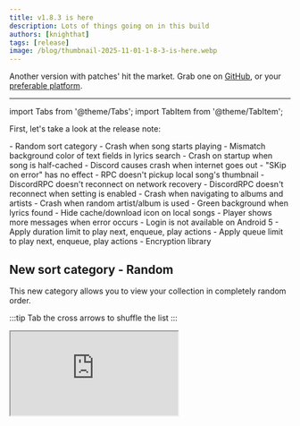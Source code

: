 ```yaml
---
title: v1.8.3 is here
description: Lots of things going on in this build
authors: [knighthat]
tags: [release]
image: /blog/thumbnail-2025-11-01-1-8-3-is-here.webp
---
```


Another version with patches' hit the market. Grab one on [GitHub](https://github.com/knighthat/Kreate/releases/latest),
or your [preferable platform](https://github.com/knighthat/Kreate?tab=readme-ov-file#-installation).

<!-- truncate -->

---

import Tabs from '@theme/Tabs';
import TabItem from '@theme/TabItem';


First, let's take a look at the release note:

<Tabs className="tabs--block">
  <TabItem value="new" label="New" default>
    - Random sort category
  </TabItem>
  <TabItem value="fixes" label="Fixes">
    - Crash when song starts playing
    - Mismatch background color of text fields in lyrics search
    - Crash on startup when song is half-cached
    - Discord causes crash when internet goes out
    - "SKip on error" has no effect
    - RPC doesn't pickup local song's thumbnail
    - DiscordRPC doesn't reconnect on network recovery
    - DiscordRPC doesn't reconnect when setting is enabled
    - Crash when navigating to albums and artists
    - Crash when random artist/album is used
  </TabItem>
  <TabItem value="changes" label="Changes" default>
    - Green background when lyrics found
    - Hide cache/download icon on local songs
    - Player shows more messages when error occurs
    - Login is not available on Android 5
    - Apply duration limit to play next, enqueue, play actions
    - Apply queue limit to play next, enqueue, play actions
  </TabItem>
  <TabItem value="removals" label="Removals" default>
    - Encryption library
  </TabItem>
</Tabs>

## New sort category - Random

This new category allows you to view your collection in completely random order.

:::tip
Tab the cross arrows to shuffle the list
:::

<div style={{ position: 'relative', width: '100%', height: 0, paddingBottom: '50%' }}>
  <iframe 
  allow="fullscreen" 
  allowfullscreen 
  src="https://streamable.com/e/v7uo2r?loop=0"
  style={{ border: 'none', width: '100%', height: '100%', position: 'absolute', left: 0, top: 0, overflow: 'hidden' }} />
</div>

## Removal of encryption library

As stated in our [Discord](https://kreate.knighthat.me/discord) server and in the article titled 
[YouTube and Discord logging is coming to Android 5](/blog/2025/10/25/youtube-and-discord-logging-is-coming-to-android-5), 
`androidx.security:security-crypto` is an out-dated library and doesn't
do much in term of security since internal filesystem of Kreate is inaccessible to the public.

## DiscordRPC fixes + changes

Last implementation of DiscordRPC has caused quite many troubles. One of them even crashes the
app when your internet connectivity goes out.

But fear not, this improved implementation takes that into consideration. 
Your connection to Discord will resume after connectivity is recovered.

Additionally, you can actively disconnect/reconnect to Discord at any moment just by switching
`Discord login` in **Settings** > **Account** menu.

## Gernalizing error messages

To prevent confusion to users, we've incorporated new messages that are both specific yet concise.

For example, in the past, if album page was failed to load, you would get a message similar to `Required value was null`.
In this new version, you'll get a localized message `Failed to load album`.

However, the real cause is recorded to runtime log.

:::tip
You can enable `Runtime log` in **Settings** > **Misc**
:::

## Song duration limit & queue limit

These are existing features, but was limited to `Quick picks` only.

From now on, they will take a part in filtering the queue

:::note
This doesn't affect the on going queue. Only the songs that are being added to the queue
:::

In short, when songs are getting added to the queue, they will go through a 
filtering system to remove songs that have duration longer
than repset value, or when the queue's reached preset value.

## Other fixes and changes

Even though other fixes and changes weren't mentioned in the separate sections, 
they still have certain impact on user experience.

---

Finally, we'd like to thank contributors who've dedicated their time and resources
to keep the project going. Your contributions are always noted

And thank you to users, who've given Kreate a try!